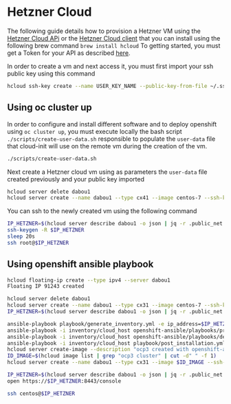 # Hetzner Cloud

The following guide details how to provision a Hetzner VM using the [Hetzner Cloud APi](https://docs.hetzner.cloud/#overview) or the  [Hetzner Cloud client](https://github.com/hetznercloud/cli) that you can install using the 
following brew command `brew install hcloud`
To getting started, you must get a Token for your API as described [here](https://docs.hetzner.cloud/#overview-getting-started).

In order to create a vm and next access it, you must first import your ssh public key using this command
```bash
hcloud ssh-key create --name USER_KEY_NAME --public-key-from-file ~/.ssh/id_rsa.pub
```

## Using oc cluster up

In order to configure and install different software and to deploy openshift using `oc cluster up`,
you must execute locally the bash script `./scripts/create-user-data.sh` responsible to populate the `user-data` file
that cloud-init will use on the remote vm during the creation of the vm.

```bash
./scripts/create-user-data.sh
```

Next create a Hetzner cloud vm using as parameters the `user-data` file created previously and your public key imported

```bash
hcloud server delete dabou1
hcloud server create --name dabou1 --type cx41 --image centos-7 --ssh-key USER_KEY_NAME  --user-data-from-file ./scripts/user-data
```

You can ssh to the newly created vm using the following command
```bash
IP_HETZNER=$(hcloud server describe dabou1 -o json | jq -r .public_net.ipv4.ip)
ssh-keygen -R $IP_HETZNER
sleep 20s
ssh root@$IP_HETZNER
```

## Using openshift ansible playbook

```bash
hcloud floating-ip create --type ipv4 --server dabou1
Floating IP 91243 created

hcloud server delete dabou1
hcloud server create --name dabou1 --type cx31 --image centos-7 --ssh-key snowdrop --user-data-from-file ../virtualbox/build-centos-iso/user-data
IP_HETZNER=$(hcloud server describe dabou1 -o json | jq -r .public_net.ipv4.ip)

ansible-playbook playbook/generate_inventory.yml -e ip_address=$IP_HETZNER
ansible-playbook -i inventory/cloud_host openshift-ansible/playbooks/prerequisites.yml
ansible-playbook -i inventory/cloud_host openshift-ansible/playbooks/deploy_cluster.yml -e openshift_install_examples=false
ansible-playbook -i inventory/cloud_host playbook/post_installation.yml -e openshift_admin_pwd=admin --tags "enable_cluster_role" 
hcloud server create-image --description "ocp3 created with openshift-ansible" --type snapshot dabou1 
ID_IMAGE=$(hcloud image list | grep "ocp3 cluster" | cut -d" " -f 1)
hcloud server create --name dabou1 --type cx31 --image $ID_IMAGE --ssh-key snowdrop

IP_HETZNER=$(hcloud server describe dabou1 -o json | jq -r .public_net.ipv4.ip)
open https://$IP_HETZNER:8443/console

ssh centos@$IP_HETZNER
```
